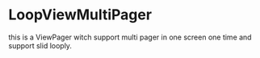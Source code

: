 # LoopViewMultiPager
this is a ViewPager witch support multi pager in one screen one time and support slid looply.
